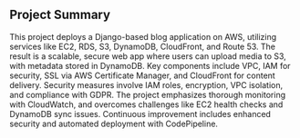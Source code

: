 ## Project Summary

This project deploys a Django-based blog application on AWS, utilizing services like EC2, RDS, S3, DynamoDB, CloudFront, and Route 53. The result is a scalable, secure web app where users can upload media to S3, with metadata stored in DynamoDB. Key components include VPC, IAM for security, SSL via AWS Certificate Manager, and CloudFront for content delivery. Security measures involve IAM roles, encryption, VPC isolation, and compliance with GDPR. The project emphasizes thorough monitoring with CloudWatch, and overcomes challenges like EC2 health checks and DynamoDB sync issues. Continuous improvement includes enhanced security and automated deployment with CodePipeline.
